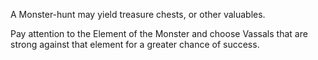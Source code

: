 A Monster-hunt may yield treasure chests, or other valuables.

Pay attention to the Element of the Monster and choose Vassals that are strong against that element for a greater chance of success.
